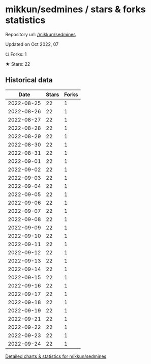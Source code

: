 # mikkun/sedmines / stars & forks statistics

Repository url: [/mikkun/sedmines](https://github.com/mikkun/sedmines)

Updated on Oct 2022, 07

☋ Forks: 1

★ Stars: 22

## Historical data
| Date | Stars | Forks |
|------|-------|-------|
| 2022-08-25 | 22 | 1 | 
| 2022-08-26 | 22 | 1 | 
| 2022-08-27 | 22 | 1 | 
| 2022-08-28 | 22 | 1 | 
| 2022-08-29 | 22 | 1 | 
| 2022-08-30 | 22 | 1 | 
| 2022-08-31 | 22 | 1 | 
| 2022-09-01 | 22 | 1 | 
| 2022-09-02 | 22 | 1 | 
| 2022-09-03 | 22 | 1 | 
| 2022-09-04 | 22 | 1 | 
| 2022-09-05 | 22 | 1 | 
| 2022-09-06 | 22 | 1 | 
| 2022-09-07 | 22 | 1 | 
| 2022-09-08 | 22 | 1 | 
| 2022-09-09 | 22 | 1 | 
| 2022-09-10 | 22 | 1 | 
| 2022-09-11 | 22 | 1 | 
| 2022-09-12 | 22 | 1 | 
| 2022-09-13 | 22 | 1 | 
| 2022-09-14 | 22 | 1 | 
| 2022-09-15 | 22 | 1 | 
| 2022-09-16 | 22 | 1 | 
| 2022-09-17 | 22 | 1 | 
| 2022-09-18 | 22 | 1 | 
| 2022-09-19 | 22 | 1 | 
| 2022-09-21 | 22 | 1 | 
| 2022-09-22 | 22 | 1 | 
| 2022-09-23 | 22 | 1 | 
| 2022-09-24 | 22 | 1 | 


[Detailed charts & statistics for mikkun/sedmines](https://reviewgithub.com/rep/mikkun/sedmines)
